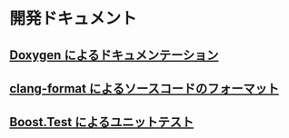 # 開発ドキュメント

## [Doxygen によるドキュメンテーション](./for-doxygen.md)

## [clang-format によるソースコードのフォーマット](./for-clang-format.md)

## [Boost.Test によるユニットテスト](./for-boost-test.md)
